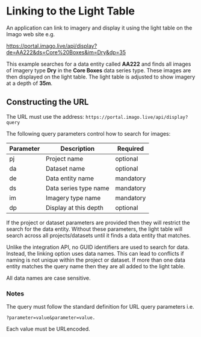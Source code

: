 <h1 id="linking-light-table">Linking to the Light Table</h1>

An application can link to imagery and display it using the light table on the Imago web site e.g.

<https://portal.imago.live/api/display?de=AA222&ds=Core%20Boxes&im=Dry&dp=35>

This example searches for a data entity called **AA222** and finds all images of imagery type **Dry** in the **Core Boxes** data series type. These images are then displayed on the light table. The light table is adjusted to show imagery at a depth of **35m**.

## Constructing the URL

The URL must use the address: `https://portal.imago.live/api/display?query`

The following query parameters control how to search for images:

Parameter|Description|Required|
---------|-----------|--------|
 pj | Project name| optional|
 da | Dataset name| optional|
 de | Data entity name|mandatory|
 ds | Data series type name|mandatory|
 im | Imagery type name|mandatory|
 dp | Display at this depth|optional|

If the project or dataset parameters are provided then they will restrict the search for the data entity. Without these parameters, the light table will search across all projects/datasets until it finds a data entity that matches.

Unlike the integration API, no GUID identifiers are used to search for data. Instead, the linking option uses data names. This can lead to conflicts if naming is not unique within the project or dataset. If more than one data entity matches the query name then they are all added to the light table.

All data names are case sensitive.

### Notes

The query must follow the standard definition for URL query parameters i.e. 

`?parameter=value&parameter=value.`

Each value must be URLencoded.

